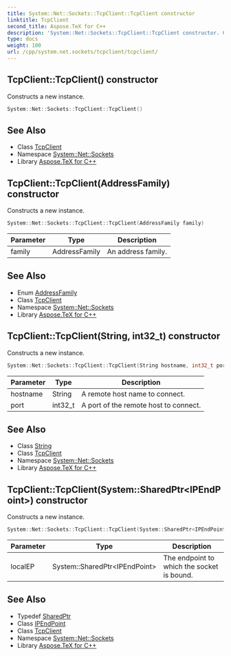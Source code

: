 ```yaml
---
title: System::Net::Sockets::TcpClient::TcpClient constructor
linktitle: TcpClient
second_title: Aspose.TeX for C++
description: 'System::Net::Sockets::TcpClient::TcpClient constructor. Constructs a new instance in C++.'
type: docs
weight: 100
url: /cpp/system.net.sockets/tcpclient/tcpclient/
---
```

## TcpClient::TcpClient() constructor


Constructs a new instance.

```cpp
System::Net::Sockets::TcpClient::TcpClient()
```

## See Also

* Class [TcpClient](../)
* Namespace [System::Net::Sockets](../../)
* Library [Aspose.TeX for C++](../../../)
## TcpClient::TcpClient(AddressFamily) constructor


Constructs a new instance.

```cpp
System::Net::Sockets::TcpClient::TcpClient(AddressFamily family)
```


| Parameter | Type | Description |
| --- | --- | --- |
| family | AddressFamily | An address family. |

## See Also

* Enum [AddressFamily](../../addressfamily/)
* Class [TcpClient](../)
* Namespace [System::Net::Sockets](../../)
* Library [Aspose.TeX for C++](../../../)
## TcpClient::TcpClient(String, int32_t) constructor


Constructs a new instance.

```cpp
System::Net::Sockets::TcpClient::TcpClient(String hostname, int32_t port)
```


| Parameter | Type | Description |
| --- | --- | --- |
| hostname | String | A remote host name to connect. |
| port | int32_t | A port of the remote host to connect. |

## See Also

* Class [String](../../../system/string/)
* Class [TcpClient](../)
* Namespace [System::Net::Sockets](../../)
* Library [Aspose.TeX for C++](../../../)
## TcpClient::TcpClient(System::SharedPtr\<IPEndPoint\>) constructor


Constructs a new instance.

```cpp
System::Net::Sockets::TcpClient::TcpClient(System::SharedPtr<IPEndPoint> localEP)
```


| Parameter | Type | Description |
| --- | --- | --- |
| localEP | System::SharedPtr\<IPEndPoint\> | The endpoint to which the socket is bound. |

## See Also

* Typedef [SharedPtr](../../../system/sharedptr/)
* Class [IPEndPoint](../../../system.net/ipendpoint/)
* Class [TcpClient](../)
* Namespace [System::Net::Sockets](../../)
* Library [Aspose.TeX for C++](../../../)
